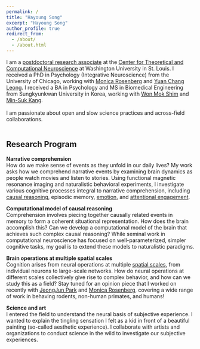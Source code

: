 ```yaml
---
permalink: /
title: "Hayoung Song"
excerpt: "Hayoung Song"
author_profile: true
redirect_from: 
  - /about/
  - /about.html
---
```


I am a [postdoctoral research associate](https://neuroscience.wustl.edu/hayoung-song-to-join-washu-as-ctcn-fellow/) at the [Center for Theoretical and Computational Neuroscience](https://ctcn.wustl.edu/) at Washington University in St. Louis. I received a PhD in Psychology (Integrative Neuroscience) from the University of Chicago, working with [Monica Rosenberg](https://cablab.uchicago.edu/) and [Yuan Chang Leong](https://mcnlab.uchicago.edu/). I received a BA in Psychology and MS in Biomedical Engineering from Sungkyunkwan University in Korea, working with [Won Mok Shim](http://wshimlab.com/) and [Min-Suk Kang](https://sites.google.com/view/vcnlskku/vcnl-lab).
<br/>
<br/>
I am passionate about open and slow science practices and across-field collaborations.
<br/>
<br/>
## Research Program

**Narrative comprehension**<br/>
How do we make sense of events as they unfold in our daily lives? My work asks how we comprehend narrative events by examining brain dynamics as people watch movies and listen to stories. Using functional magnetic resonance imaging and naturalistic behavioral experiments, I investigate various cognitive processes integral to narrative comprehension, including [causal reasoning](https://doi.org/10.1523/JNEUROSCI.0037-21.2021), episodic memory, [emotion](https://www.biorxiv.org/content/10.1101/2023.11.14.566767v2), and [attentional engagement](https://doi.org/10.1073/pnas.2021905118).

**Computational model of causal reasoning**<br/>
Comprehension involves piecing together causally related events in memory to form a coherent situational representation. How does the brain accomplish this? Can we develop a computational model of the brain that achieves such complex causal reasoning? While seminal work in computational neuroscience has focused on well-parameterized, simpler cognitive tasks, my goal is to extend these models to naturalistic paradigms.

**Brain operations at multiple spatial scales**<br/>
Cognition arises from neural operations at multiple [spatial scales](https://doi.org/10.7554/eLife.85487), from individual neurons to large-scale networks. How do neural operations at different scales collectively give rise to complex behavior, and how can we study this as a field? Stay tuned for an opinion piece that I worked on recently with [JeongJun Park](https://scholar.google.com/citations?user=-ATBHAIAAAAJ&hl=en&oi=ao) and [Monica Rosenberg](https://cablab.uchicago.edu/), covering a wide range of work in behaving rodents, non-human primates, and humans!

**Science and art**<br/>
I entered the field to understand the neural basis of subjective experience. I wanted to explain the tingling sensation I felt as a kid in front of a beautiful painting (so-called aesthetic experience). I collaborate with artists and organizations to conduct science in the wild to investigate our subjective experiences.<br/>
<br/>
<br/>

